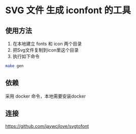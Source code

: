 # SVG 文件 生成 iconfont 的工具

## 使用方法

1. 在本地建立 fonts 和 icon 两个目录
2. 把Svg文件复制到icon里这个目录
3. 执行如下命令
```bash
make gen
```

## 依赖

采用 docker 命令，本地需要安装docker

## 连接

https://github.com/jaywcjlove/svgtofont

